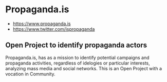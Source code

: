# Propaganda.is

* https://www.propaganda.is
* https://www.twitter.com/ispropaganda


## Open Project to identify propaganda actors

Propaganda.is, has as a mission to identify potential campaigns and propaganda activities, regardless of idelogies or particular interests, analyzing mass media and social networks. This is an Open Project with a vocation in Community.
